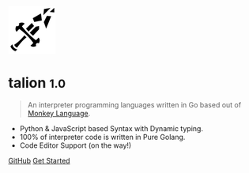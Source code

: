 ![logo](_media/logo_m.png)

# talion <small>1.0</small>

> An interpreter programming languages written in Go based out of [Monkey Language](https://monkeylang.org).

- Python & JavaScript based Syntax with Dynamic typing. 
- 100% of interpreter code is written in Pure Golang.
- Code Editor Support (on the way!)

[GitHub](https://github.com/rahuldshetty/talion.git)
[Get Started](#talion)
